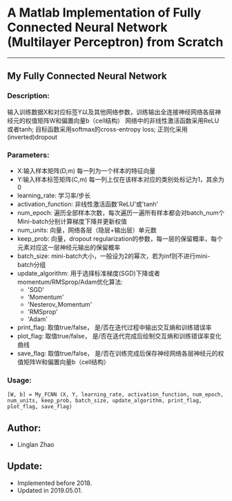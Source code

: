 # A Matlab Implementation of Fully Connected Neural Network (Multilayer Perceptron) from Scratch
---
## My Fully Connected Neural Network
### Description:
输入训练数据X和对应标签Y以及其他网络参数，训练输出全连接神经网络各层神经元的权值矩阵W和偏置向量b（cell结构）
网络中的非线性激活函数采用ReLU或者tanh; 目标函数采用softmax的cross-entropy loss; 正则化采用(inverted)dropout
### Parameters:
* X:输入样本矩阵(D,m) 每一列为一个样本的特征向量    
* Y:输入样本标签矩阵(C,m) 每一列上仅在该样本对应的类别处标记为1，其余为0  
* learning\_rate: 学习率/步长  
* activation\_function: 非线性激活函数'ReLU'或'tanh'  
* num\_epoch: 遍历全部样本次数，每次遍历一遍所有样本都会对batch\_num个Mini-batch分别计算梯度下降并更新权值  
* num\_units: 向量，网络各层（隐层+输出层）单元数  
* keep\_prob: 向量，dropout regularization的参数，每一层的保留概率，每个元素对应这一层神经元输出的保留概率  
* batch\_size: mini-batch大小，一般设为2的幂次，若为inf则不进行mini-batch分组  
* update\_algorithm: 用于选择标准梯度(SGD)下降或者momentum/RMSprop/Adam优化算法:
   * 'SGD'
   * 'Momentum'
   * 'Nesterov_Momentum'
   * 'RMSprop'
   * 'Adam'
* print\_flag: 取值true/false， 是/否在迭代过程中输出交互熵和训练错误率  
* plot\_flag: 取值true/false， 是/否在迭代完成后绘制交互熵和训练错误率变化曲线  
* save\_flag: 取值true/false， 是/否在训练完成后保存神经网络各层神经元的权值矩阵W和偏置向量b（cell结构）  
### Usage:
```
[W, b] = My_FCNN (X, Y, learning_rate, activation_function, num_epoch, num_units, keep_prob, batch_size, update_algorithm, print_flag, plot_flag, save_flag)  
```
## Author: 
* Linglan Zhao
## Update: 
* Implemented before 2018.
* Updated in 2019.05.01. 